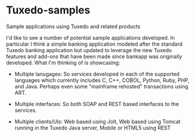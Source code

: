 Tuxedo-samples
==============

Sample applications using Tuxedo and related products

I'd like to see a number of potential sample applications developed.  In particular I think a simple banking application modeled after the standard Tuxedo banking application but updated to leverage the new Tuxedo features and add-ons that have been made since bankapp was originally developed.  What I'm thinking of is showcasing:

- Multiple lanugages: So services developed in each of the supported languages which currently includes C, C++, COBOL, Python, Ruby, PHP, and Java.  Perhaps even some "mainframe rehosted" transactions using ART.

- Multiple interfaces:  So both SOAP and REST based interfaces to the services.

- Multiple clients/UIs:  Web based using Jolt, Web based using Tomcat running in the Tuxedo Java server, Mobile or HTML5 using REST



